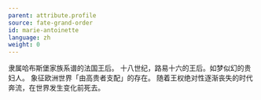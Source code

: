 ```yaml
---
parent: attribute.profile
source: fate-grand-order
id: marie-antoinette
language: zh
weight: 0
---
```


隶属哈布斯堡家族系谱的法国王后。
十八世纪，路易十六的王后。如梦似幻的贵妇人。
象征欧洲世界「由高贵者支配」的存在。
随着王权绝对性逐渐丧失的时代奔流，在世界发生变化前死去。
